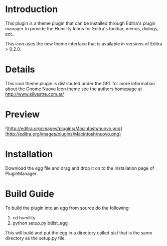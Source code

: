 # Introduction #

This plugin is a theme plugin that can be installed through Editra's plugin manager to provide the Humility Icons for Editra's toolbar, menus, dialogs, ect..

This icon uses the new theme interface that is available in versions of Editra > 0.2.0.


# Details #

This icon theme plugin is distributed under the GPL for more information about the Gnome Nuovo Icon theme see the authors homepage at http://www.silvestre.com.ar/

# Preview #

![http://editra.org/images/plugins/Macintosh/nuovo.png](http://editra.org/images/plugins/Macintosh/nuovo.png)

# Installation #

Download the _egg_ file and drag and drop it on to the Installation page of PluginManager.


# Build Guide #

To build the plugin into an egg from source do the following:

  1. cd humility
  1. python setup.py bdist\_egg

This will build and put the egg in a directory called _dist_ that is the same directory as the setup.py file.